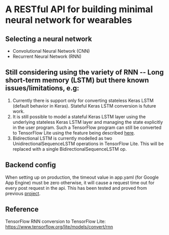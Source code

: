 # A RESTful API for building minimal neural network for wearables

## Selecting a neural network
- Convolutional Neural Network (CNN)
- Recurrent Neural Network (RNN)


## Still considering using the variety of RNN -- Long short-term memory (LSTM) but there known issues/limitations, e.g:

1. Currently there is support only for converting stateless Keras LSTM (default behavior in Keras). Stateful Keras LSTM conversion is future work.
2. It is still possible to model a stateful Keras LSTM layer using the underlying stateless Keras LSTM layer and managing the state explicitly in the user program. Such a TensorFlow program can still be converted to TensorFlow Lite using the feature being described [here](https://www.tensorflow.org/lite/models/convert/rnn).
3. Bidirectional LSTM is currently modelled as two UnidirectionalSequenceLSTM operations in TensorFlow Lite. This will be replaced with a single BidirectionalSequenceLSTM op.

## Backend config

When setting up on production, the timeout value in app.yaml (for Google App Engine) must be zero otherwise, it will cause a request time out for every post request in the api. This has been tested and proved from previous [project](https://github.com/xtnctx/bfrbsys/tree/main/website).

## Reference
TensorFlow RNN conversion to TensorFlow Lite: https://www.tensorflow.org/lite/models/convert/rnn
